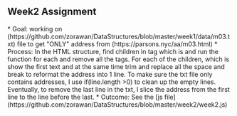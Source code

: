 <h2>Week2 Assignment</h2>
  * Goal: working on (https://github.com/zorawan/DataStructures/blob/master/week1/data/m03.txt) file to get "ONLY" address from (https://parsons.nyc/aa/m03.html)
  * Process: In the HTML structure, find children in tag <tbody> which is <tr> and run the function for each and remove all the tags. For each of the children, which is <td> show the first text and at the same time trim and replace all the space and break to reformat the address into 1 line. To make sure the txt file only contains addresses, I use if(line.length >0) to clean up the empty lines. Eventually, to remove the last line in the txt, I slice the address from the first line to the line before the last.
  * Outcome: See the [js file](https://github.com/zorawan/DataStructures/blob/master/week2/week2.js)
